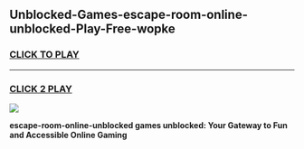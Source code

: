 
## Unblocked-Games-escape-room-online-unblocked-Play-Free-wopke
<h3>
<a href="https://premium76.site?title=escape-room-online-unblocked&ref=18A1">CLICK TO PLAY</a></h3>
<hr>

<h3>
<a href="https://premium76.site?title=escape-room-online-unblocked&ref=18A1">CLICK 2 PLAY</a>
  
</h3>

<a href="https://premium76.site?title=escape-room-online-unblocked&ref=18A1"><img src="https://clearcache.store/games.png"></a>


**escape-room-online-unblocked games unblocked: Your Gateway to Fun and Accessible Online Gaming**
